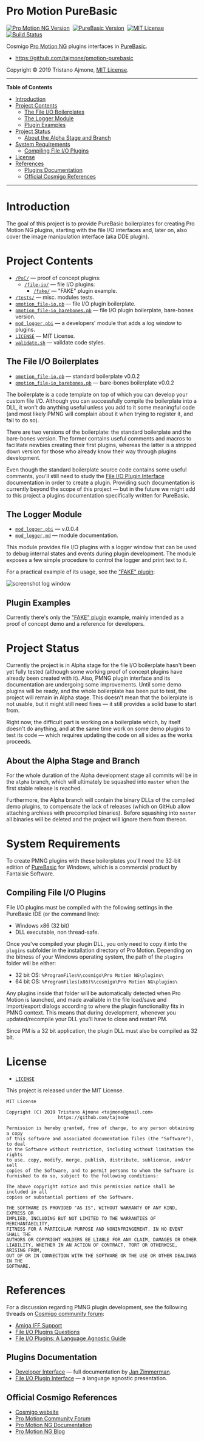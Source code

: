 # Pro Motion PureBasic

[![Pro Motion NG Version][PMNG badge]][Pro Motion NG]&nbsp;
[![PureBasic Version][PB badge]][PureBasic]&nbsp;
[![MIT License][License badge]][MIT License]&nbsp;
[![Build Status][Travis badge]][Travis link]

Cosmigo [Pro Motion NG] plugins interfaces in [PureBasic].

- https://github.com/tajmone/pmotion-purebasic

Copyright © 2019 Tristano Ajmone, [MIT License].


-----

**Table of Contents**

<!-- MarkdownTOC autolink="true" bracket="round" autoanchor="false" lowercase="only_ascii" uri_encoding="true" levels="1,2,3" -->

- [Introduction](#introduction)
- [Project Contents](#project-contents)
    - [The File I/O Boilerplates](#the-file-io-boilerplates)
    - [The Logger Module](#the-logger-module)
    - [Plugin Examples](#plugin-examples)
- [Project Status](#project-status)
    - [About the Alpha Stage and Branch](#about-the-alpha-stage-and-branch)
- [System Requirements](#system-requirements)
    - [Compiling File I/O Plugins](#compiling-file-io-plugins)
- [License](#license)
- [References](#references)
    - [Plugins Documentation](#plugins-documentation)
    - [Official Cosmigo References](#official-cosmigo-references)

<!-- /MarkdownTOC -->

-----

# Introduction

The goal of this project is to provide PureBasic boilerplates for creating Pro Motion NG plugins, starting with the file I/O interfaces and, later on, also cover the image manipulation interface (aka DDE plugin).

# Project Contents

- [`/PoC/`][PoC] — proof of concept plugins:
    + [`/file-io/`][PoC file-io] — file I/O plugins:
        * [`/fake/`][PoC fake] — "FAKE" plugin example.
- [`/tests/`][tests] — misc. modules tests.
- [`pmotion_file-io.pb`][fileio pb] — file I/O plugin boilerplate.
- [`pmotion_file-io_barebones.pb`][fileio bbones pb] — file I/O plugin boilerplate, bare-bones version.
- [`mod_logger.pbi`][mod_logger] — a developers' module that adds a log window to plugins.
- [`LICENSE`][LICENSE] — MIT License.
- [`validate.sh`][validate.sh] — validate code styles.

## The File I/O Boilerplates

- [`pmotion_file-io.pb`][fileio pb] — standard boilerplate v0.0.2
- [`pmotion_file-io_barebones.pb`][fileio bbones pb] — bare-bones boilerplate v0.0.2

The boilerplate is a code template on top of which you can develop your custom file I/O.
Although you can successfully compile the boilerplate into a DLL, it won't do anything useful unless you add to it some meaningful code (and most likely PMNG will complain about it when trying to register it, and fail to do so).

There are two versions of the boilerplate: the standard boilerplate and the bare-bones version.
The former contains useful comments and macros to facilitate newbies creating their first plugins, whereas the latter is a stripped down version for those who already know their way through plugins development.

Even though the standard boilerplate source code contains some useful comments, you'll still need to study the [File I/O Plugin Interface] documentation in order to create a plugin.
Providing such documentation is currently beyond the scope of this project — but in the future we might add to this project a plugins documentation specifically written for PureBasic.

## The Logger Module

- [`mod_logger.pbi`][mod_logger] — v.0.0.4
- [`mod_logger.md`][mod_logger Doc] — module documentation.

This module provides file I/O plugins with a logger window that can be used to debug internal states and events during plugin development.
The module exposes a few simple procedure to control the logger and print text to it.

For a practical example of its usage, see the ["FAKE" plugin][PoC fake]:

![screenshot log window][screenshot logger]

## Plugin Examples

Currently there's only the ["FAKE" plugin][PoC fake] example, mainly intended as a proof of concept demo and a reference for developers.

# Project Status

Currently the project is in Alpha stage for the file I/O boilerplate hasn't been yet fully tested (although some working proof of concept plugins have already been created with it).
Also, PMNG plugin interface and its documentation are undergoing some improvements.
Until some demo plugins will be ready, and the whole boilerplate has been put to test, the project will remain in Alpha stage.
This doesn't mean that the boilerplate is not usable, but it might still need fixes — it still provides a solid base to start from.

Right now, the difficult part is working on a boilerplate which, by itself doesn't do anything, and at the same time work on some demo plugins to test its code — which requires updating the code on all sides as the works proceeds.

## About the Alpha Stage and Branch

For the whole duration of the Alpha development stage all commits will be in the `alpha` branch, which will ultimately be squashed into `master` when the first stable release is reached.

Furthermore, the Alpha branch will contain the binary DLLs of the compiled demo plugins, to compensate the lack of releases (which on GitHub allow attaching archives with precompiled binaries).
Before squashing into `master` all binaries will be deleted and the project will ignore them from thereon.

# System Requirements

To create PMNG plugins with these boilerplates you'll need the 32-bit edition of [PureBasic] for Windows, which is a commercial product by Fantaisie Software.

## Compiling File I/O Plugins

File I/O plugins must be compiled with the following settings in the PureBasic IDE (or the command line):

- Windows x86 (32 bit)
- DLL executable, non thread-safe.

Once you've compiled your plugin DLL, you only need to copy it into the `plugins` subfolder in the installation directory of Pro Motion.
Depending on the bitness of your Windows operating system, the path of the `plugins` folder will be either:

- 32 bit OS: `%ProgramFiles%\cosmigo\Pro Motion NG\plugins\`
- 64 bit OS: `%ProgramFiles(x86)%\cosmigo\Pro Motion NG\plugins\`

Any plugins inside that folder will be automatically detected when Pro Motion is launched, and made available in the file load/save and import/export dialogs according to where the plugin functionality fits in PMNG context.
This means that during development, whenever you updated/recompile your DLL you'll have to close and restart PM.

Since PM is a 32 bit application, the plugin DLL must also be compiled as 32 bit.

# License

- [`LICENSE`][LICENSE]

This project is released under the MIT License.

```
MIT License

Copyright (C) 2019 Tristano Ajmone <tajmone@gmail.com>
                   https://github.com/tajmone

Permission is hereby granted, free of charge, to any person obtaining a copy
of this software and associated documentation files (the "Software"), to deal
in the Software without restriction, including without limitation the rights
to use, copy, modify, merge, publish, distribute, sublicense, and/or sell
copies of the Software, and to permit persons to whom the Software is
furnished to do so, subject to the following conditions:

The above copyright notice and this permission notice shall be included in all
copies or substantial portions of the Software.

THE SOFTWARE IS PROVIDED "AS IS", WITHOUT WARRANTY OF ANY KIND, EXPRESS OR
IMPLIED, INCLUDING BUT NOT LIMITED TO THE WARRANTIES OF MERCHANTABILITY,
FITNESS FOR A PARTICULAR PURPOSE AND NONINFRINGEMENT. IN NO EVENT SHALL THE
AUTHORS OR COPYRIGHT HOLDERS BE LIABLE FOR ANY CLAIM, DAMAGES OR OTHER
LIABILITY, WHETHER IN AN ACTION OF CONTRACT, TORT OR OTHERWISE, ARISING FROM,
OUT OF OR IN CONNECTION WITH THE SOFTWARE OR THE USE OR OTHER DEALINGS IN THE
SOFTWARE.
```

# References

For a discussion regarding PMNG plugin development, see the following threads on [Cosmigo community forum]:

- [Amiga IFF Support]
- [File I/O Plugins Questions]
- [File I/O Plugins: A Language Agnostic Guide]

## Plugins Documentation

- [Developer Interface] — full documentation by [Jan Zimmerman].
- [File I/O Plugin Interface] — a language agnostic presentation.


## Official Cosmigo References

- [Cosmigo website][Cosmigo]
- [Pro Motion Community Forum][PM Forum]
- [Pro Motion NG Documentation][PM Docs]
- [Pro Motion NG Blog][PM Blog]

<!-----------------------------------------------------------------------------
                               REFERENCE LINKS
------------------------------------------------------------------------------>

[PureBasic]: https://www.purebasic.com/ "Visit PureBasic website"
[MIT License]: ./LICENSE "View MIT License file"

<!-- badges -->

[License badge]: https://img.shields.io/badge/License-MIT-blue
[PB badge]: https://img.shields.io/badge/PureBasic-5.71%20LTS-yellow
[PMNG badge]: https://img.shields.io/badge/Pro%20Motion%20NG-7.2.3.1-yellow
[Travis badge]: https://travis-ci.com/tajmone/pmotion-purebasic.svg?branch=alpha
[Travis link]: https://travis-ci.com/tajmone/pmotion-purebasic "Travis CI: EditorConfig validation status"

<!-- project folders -->

[PoC]: ./PoC/ "Navigate to folder"
[PoC fake]: ./PoC/file-io/fake/ "Navigate to folder"
[PoC file-io]: ./PoC/file-io/ "Navigate to folder"
[tests]: ./tests/ "Navigate to folder"

<!-- project files -->

[.editorconfig]: ./.editorconfig "View EditorConfig settings file"
[.gitattributes]: ./.gitattributes "View Git attributes settings file"
[.gitignore]: ./.gitignore "View Git ignore settings file"
[.travis.yml]: ./.travis.yml "View Travis CI settings file"
[LICENSE]: ./LICENSE "View MIT License file"
[fileio pb]: ./pmotion_file-io.pb "View PureBasic boilerplate source"
[fileio bbones pb]: ./pmotion_file-io_barebones.pb "View PureBasic boilerplate source"
[mod_logger Doc]: ./mod_logger.md "Read the documentation of Logger Module"
[mod_logger]: ./mod_logger.pbi "View PureBasic source file"
[validate.sh]: ./validate.sh "View source script for code style validation"

<!-- screenshots -->

[screenshot logger]: ./PoC/file-io/fake/screenshot_logger.png "Screenshot of the logger module window in the FAKE plugin"

<!-- Cosmigo & PM -->

[Cosmigo GmbH]: https://www.cosmigo.com/pixel_animation_software/support "More info about Cosmigo GmbH"
[Cosmigo]: https://www.cosmigo.com/ "Visit Cosmigo website"
[Pro Motion NG]: https://www.cosmigo.com/ "Visit Pro Motion NG website"
[Pro Motion]: https://www.cosmigo.com/ "Visit Pro Motion website"

[PM Docs]: https://www.cosmigo.com/promotion/docs/onlinehelp/main.htm "View Pro Motion NG documentation on-line"
[PM Forum]: https://community.cosmigo.com/ "Visit the Cosmigo community forum"
[PM Blog]: https://www.cosmigo.com/blog "Visit Cosmigo official blog"

<!-- Cosmigo Pro Motion Assets -->

[pmotion-assets]: https://github.com/tajmone/pmotion-assets "Visit the Cosmigo Pro Motion Assets repository on GitHub"
[pmotion-assets www]: https://tajmone.github.io/pmotion-assets/ "Visit the Cosmigo Pro Motion Assets website"
[Cosmigo Pro Motion Assets]: https://github.com/tajmone/pmotion-assets "Visit the Cosmigo Pro Motion Assets repository on GitHub"

<!-- documentation -->

[File I/O Plugin Interface]: https://tajmone.github.io/pmotion-assets/File-IO_Agnostic-Interface.html
[Developer Interface]: https://tajmone.github.io/pmotion-assets/Developer_Interface.html

<!-- Cosmigo forum -->

[Cosmigo community forum]: https://community.cosmigo.com/

[Amiga IFF Support]: https://community.cosmigo.com/t/amiga-iff-support/523
[File I/O Plugins Questions]: https://community.cosmigo.com/t/file-i-o-plugins-questions/465
[File I/O Plugins: A Language Agnostic Guide]: https://community.cosmigo.com/t/file-i-o-plugins-a-language-agnostic-guide/486

<!-- people -->

[Jan Zimmerman]: https://github.com/jan-cosmigo "Visit Jan Zimmerman's GitHub profile"
[Tristano Ajmone]: https://github.com/tajmone "Visit Tristano Ajmone's profile on GitHub"

<!-- EOF -->
